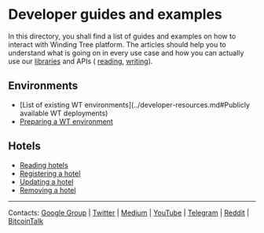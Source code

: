# Developer guides and examples

In this directory, you shall find a list of guides and examples on how to interact with Winding Tree platform.
The articles should help you to understand what is going on in every use case and how you can actually use
our [libraries](https://github.com/windingtree/wt-js-libs) and APIs (
[reading](https://github.com/windingtree/wt-read-api),
[writing](https://github.com/windingtree/wt-write-api)).

## Environments

- [List of existing WT environments](../developer-resources.md#Publicly available WT deployments)
- [Preparing a WT environment](preparing-environment.md)

## Hotels

- [Reading hotels](reading-hotels.md)
- [Registering a hotel](registering-hotel.md)
- [Updating a hotel](updating-hotel.md)
- [Removing a hotel](removing-hotel.md)

---
Contacts:
[Google Group](https://groups.google.com/forum/#!forum/windingtree) |
[Twitter](https://twitter.com/windingtree) |
[Medium](http://blog.windingtree.com/) |
[YouTube](https://www.youtube.com/channel/UCFuemEOhCfenYMoNdjD0Aew) |
[Telegram](https://t.me/windingtree) |
[Reddit](https://reddit.com/r/windingtree) |
[BitcoinTalk](https://bitcointalk.org/index.php?topic=1946065)
